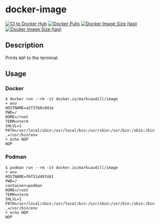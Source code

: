 # docker-image

[![CI to Docker Hub](https://github.com/markcaudill/docker-image/actions/workflows/ci.yml/badge.svg?branch=main)](https://github.com/markcaudill/docker-image/actions/workflows/ci.yml)
[![Docker Pulls](https://img.shields.io/docker/pulls/markcaudill/image)](https://hub.docker.com/repository/docker/markcaudill/image)
[![Docker Image Size (tag)](https://img.shields.io/docker/image-size/markcaudill/image/latest?label=latest)](https://hub.docker.com/repository/registry-1.docker.io/markcaudill/image/tags?page=1&ordering=last_updated&name=latest)
[![Docker Image Size
(tag)](https://img.shields.io/docker/image-size/markcaudill/image/latest?label=latest)](https://hub.docker.com/repository/registry-1.docker.io/markcaudill/image/tags?page=1&ordering=last_updated&name=latest)

## Description

Prints `NOP` to the terminal.

## Usage

### Docker

```console
$ docker run --rm -it docker.io/markcaudill/image
+ env
HOSTNAME=a2f37b0c841e
PWD=/
HOME=/root
TERM=xterm
SHLVL=1
PATH=/usr/local/sbin:/usr/local/bin:/usr/sbin:/usr/bin:/sbin:/bin
_=/usr/bin/env
+ echo NOP
NOP
```

### Podman

```console
$ podman run --rm -it docker.io/markcaudill/image
+ env
HOSTNAME=f6f51d497d41
PWD=/
container=podman
HOME=/root
TERM=xterm
SHLVL=1
PATH=/usr/local/sbin:/usr/local/bin:/usr/sbin:/usr/bin:/sbin:/bin
_=/usr/bin/env
+ echo NOP
NOP
```
